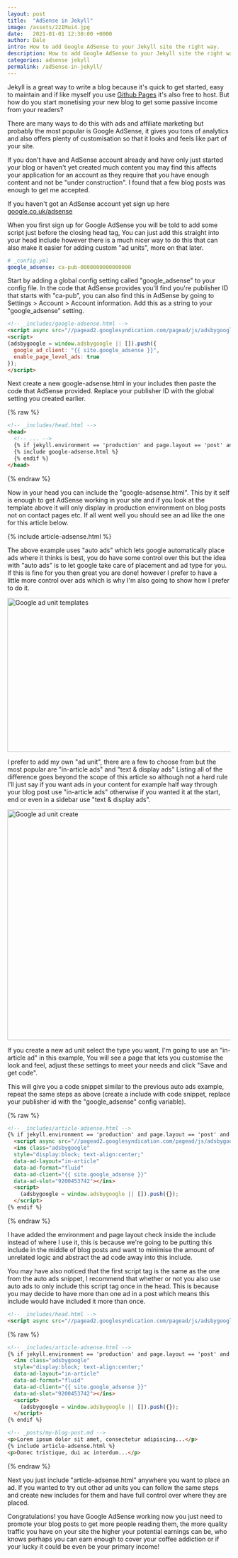 ```yaml
---
layout: post
title:  "AdSense in Jekyll"
image: /assets/22IMui4.jpg
date:   2021-01-01 12:30:00 +0000
author: Dale
intro: How to add Google AdSense to your Jekyll site the right way.
description: How to add Google AdSense to your Jekyll site the right way.
categories: adsense jekyll
permalink: /adSense-in-jekyll/
---
```


Jekyll is a great way to write a blog because it's quick to get started, easy to maintain and if like myself you use [Github Pages](https://pages.github.com/) it's also free to host.
But how do you start monetising your new blog to get some passive income from your readers?

There are many ways to do this with ads and affiliate marketing but probably the most popular is Google AdSense, it gives you tons of analytics and also offers plenty of customisation so that it looks and feels like part of your site.

If you don't have and AdSense account already and have only just started your blog or haven't yet created much content you may find this affects your application for an account as they require that you have enough content and not be "under construction". I found that a few blog posts was enough to get me accepted.

If you haven't got an AdSense account yet sign up here [google.co.uk/adsense](https://www.google.co.uk/adsense)

When you first sign up for Google AdSense you will be told to add some script just before the closing head tag, You can just add this straight into your head include however there is a much nicer way to do this that can also make it easier for adding custom "ad units", more on that later.

```yaml
# _config.yml
google_adsense: ca-pub-0000000000000000
```
Start by adding a global config setting called "google_adsense" to your config file.
In the code that AdSense provides you'll find you're publisher ID that starts with "ca-pub", you can also find this in AdSense by going to Settings > Account > Account information.
Add this as a string to your "google_adsense" setting.

```html
<!-- _includes/google-adsense.html -->
<script async src="//pagead2.googlesyndication.com/pagead/js/adsbygoogle.js"></script>
<script>
(adsbygoogle = window.adsbygoogle || []).push({
  google_ad_client: "{{ site.google_adsense }}",
  enable_page_level_ads: true
});
</script>
```
Next create a new google-adsense.html in your includes then paste the code that AdSense provided. Replace your publisher ID with the global setting you created earlier.

{% raw %}
```html
<!-- _includes/head.html -->
<head>
  <!-- ... -->
  {% if jekyll.environment == 'production' and page.layout == 'post' and site.google_adsense %}
  {% include google-adsense.html %}
  {% endif %}
</head>
```
{% endraw %}

Now in your head you can include the "google-adsense.html".
This by it self is enough to get AdSense working in your site and if you look at the template above it will only display in production environment on blog posts not on contact pages etc.
If all went well you should see an ad like the one for this article below.

{% include article-adsense.html %}

The above example uses "auto ads" which lets google automatically place ads where it thinks is best, you do have some control over this but the idea with "auto ads" is to let google take care of placement and ad type for you.
If this is fine for you then great you are done! however I prefer to have a little more control over ads which is why I'm also going to show how I prefer to do it.

<img src="https://i.imgur.com/wCilP5r.jpg" alt="Google ad unit templates" title="Google ad unit templates" width="800" height="347" />

I prefer to add my own "ad unit", there are a few to choose from but the most popular are "in-article ads" and "text & display ads" Listing all of the difference goes beyond the scope of this article so although not a hard rule I'll just say if you want ads in your content for example half way through your blog post use "in-article ads" otherwise if you wanted it at the start, end or even in a sidebar use "text & display ads".

<img src="https://i.imgur.com/XGM9tEl.jpg" alt="Google ad unit create" title="Google ad unit create" width="800" height="520" />

If you create a new ad unit select the type you want, I'm going to use an "in-article ad" in this example, You will see a page that lets you customise the look and feel, adjust these settings to meet your needs and click "Save and get code".

This will give you a code snippet similar to the previous auto ads example, repeat the same steps as above (create a include with code snippet, replace your publisher id with the "google_adsense" config variable).

{% raw %}
```html
<!-- _includes/article-adsense.html -->
{% if jekyll.environment == 'production' and page.layout == 'post' and site.google_adsense %}
  <script async src="//pagead2.googlesyndication.com/pagead/js/adsbygoogle.js"></script>
  <ins class="adsbygoogle"
  style="display:block; text-align:center;"
  data-ad-layout="in-article"
  data-ad-format="fluid"
  data-ad-client="{{ site.google_adsense }}"
  data-ad-slot="9200453742"></ins>
  <script>
    (adsbygoogle = window.adsbygoogle || []).push({});
  </script>
{% endif %}
```
{% endraw %}

I have added the environment and page layout check inside the include instead of where I use it, this is because we're going to be putting this include in the middle of blog posts and want to minimise the amount of unrelated logic and abstract the ad code away into this include.

You may have also noticed that the first script tag is the same as the one from the auto ads snippet, I recommend that whether or not you also use auto ads to only include this script tag once in the head. This is because you may decide to have more than one ad in a post which means this include would have included it more than once.

```html
<!-- _includes/head.html -->
<script async src="//pagead2.googlesyndication.com/pagead/js/adsbygoogle.js"></script>
```

{% raw %}
```html
<!-- _includes/article-adsense.html -->
{% if jekyll.environment == 'production' and page.layout == 'post' and site.google_adsense %}
  <ins class="adsbygoogle"
  style="display:block; text-align:center;"
  data-ad-layout="in-article"
  data-ad-format="fluid"
  data-ad-client="{{ site.google_adsense }}"
  data-ad-slot="9200453742"></ins>
  <script>
    (adsbygoogle = window.adsbygoogle || []).push({});
  </script>
{% endif %}
```

```html
<!-- _posts/my-blog-post.md -->
<p>Lorem ipsum dolor sit amet, consectetur adipiscing...</p>
{% include article-adsense.html %}
<p>Donec tristique, dui ac interdum...</p>
```
{% endraw %}

Next you just include "article-adsense.html" anywhere you want to place an ad.
If you wanted to try out other ad units you can follow the same steps and create new includes for them and have full control over where they are placed.

Congratulations! you have Google AdSense working now you just need to promote your blog posts to get more people reading them, the more quality traffic you have on your site the higher your potential earnings can be, who knows perhaps you can earn enough to cover your coffee addiction or if your lucky it could be even be your primary income!
